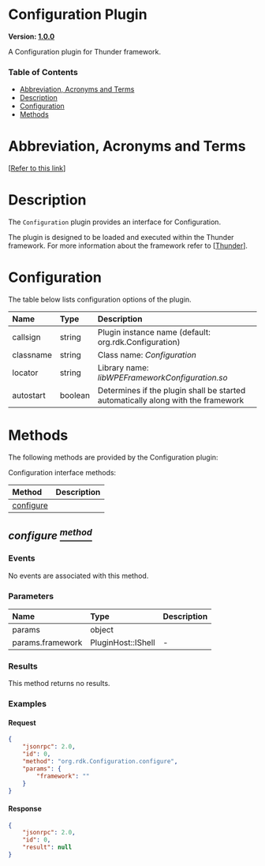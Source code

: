 <!-- Generated automatically, DO NOT EDIT! -->
<a id="head.Configuration_Plugin"></a>
# Configuration Plugin

**Version: [1.0.0](https://github.com/rdkcentral/rdkservices/blob/main/Configuration/CHANGELOG.md)**

A Configuration plugin for Thunder framework.

### Table of Contents

- [Abbreviation, Acronyms and Terms](#head.Abbreviation,_Acronyms_and_Terms)
- [Description](#head.Description)
- [Configuration](#head.Configuration)
- [Methods](#head.Methods)

<a id="head.Abbreviation,_Acronyms_and_Terms"></a>
# Abbreviation, Acronyms and Terms

[[Refer to this link](userguide/aat.md)]

<a id="head.Description"></a>
# Description

The `Configuration` plugin provides an interface for Configuration.

The plugin is designed to be loaded and executed within the Thunder framework. For more information about the framework refer to [[Thunder](#ref.Thunder)].

<a id="head.Configuration"></a>
# Configuration

The table below lists configuration options of the plugin.

| Name | Type | Description |
| :-------- | :-------- | :-------- |
| callsign | string | Plugin instance name (default: org.rdk.Configuration) |
| classname | string | Class name: *Configuration* |
| locator | string | Library name: *libWPEFrameworkConfiguration.so* |
| autostart | boolean | Determines if the plugin shall be started automatically along with the framework |

<a id="head.Methods"></a>
# Methods

The following methods are provided by the Configuration plugin:

Configuration interface methods:

| Method | Description |
| :-------- | :-------- |
| [configure](#method.configure) |  |

<a id="method.configure"></a>
## *configure [<sup>method</sup>](#head.Methods)*



### Events
No events are associated with this method.
### Parameters
| Name | Type | Description |
| :-------- | :-------- | :-------- |
| params | object |  |
| params.framework | PluginHost::IShell | - |
### Results
This method returns no results.

### Examples


#### Request

```json
{
    "jsonrpc": 2.0,
    "id": 0,
    "method": "org.rdk.Configuration.configure",
    "params": {
        "framework": ""
    }
}
```


#### Response

```json
{
    "jsonrpc": 2.0,
    "id": 0,
    "result": null
}
```


